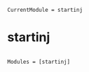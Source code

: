 ```@meta
CurrentModule = startinj
```

# startinj

```@index
```

```@autodocs
Modules = [startinj]
```

